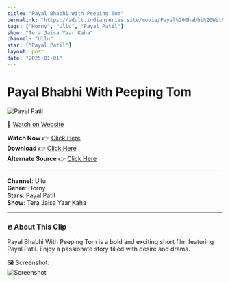 ```yaml
---
title: "Payal Bhabhi With Peeping Tom"
permalink: "https://adult.indianseries.site/movie/Payal%20Bhabhi%20With%20Peeping%20Tom"
tags: ["Horny", "Ullu", "Payal Patil"]
show: "Tera Jaisa Yaar Kaha"
channel: "Ullu"
star: ["Payal Patil"]
layout: post
date: "2025-01-01"
---
```


# Payal Bhabhi With Peeping Tom

![Payal Patil](https://shorts.desisins.com/wp-content/uploads/2024/09/Payal-Bhabhi-With-Peeping-Tom-Tera-Jaisa-Yaar-Voovi-DesiSins.com_.jpg)

🔗 [Watch on Website](https://adult.indianseries.site/movie/Payal%20Bhabhi%20With%20Peeping%20Tom)

**Watch Now** 👉 [Click Here](https://adult.indianseries.site/movie/Payal%20Bhabhi%20With%20Peeping%20Tom)  
**Download** 👉 [Click Here](https://adult.indianseries.site/movie/Payal%20Bhabhi%20With%20Peeping%20Tom)  
**Alternate Source** 👉 [Click Here](https://adult.indianseries.site/movie/Payal%20Bhabhi%20With%20Peeping%20Tom)

---

**Channel**: Ullu  
**Genre**: Horny  
**Stars**: Payal Patil  
**Show**: Tera Jaisa Yaar Kaha

---

### 🔥 About This Clip

Payal Bhabhi With Peeping Tom is a bold and exciting short film featuring Payal Patil. Enjoy a passionate story filled with desire and drama.
 
🖼️ Screenshot:  
![Screenshot](https://shorts.desisins.com/wp-content/uploads/2024/09/Payal-Bhabhi-With-Peeping-Tom-Tera-Jaisa-Yaar-Voovi-DesiSins.com_.jpg)
